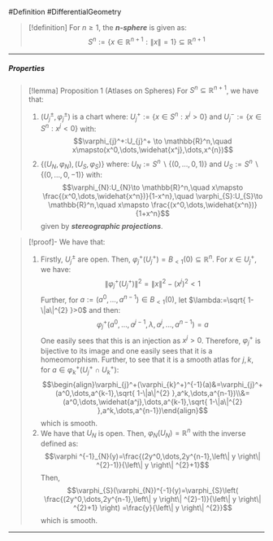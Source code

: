 #Definition #DifferentialGeometry 
>[!definition]
>For $n\geq 1$, the ***$n$-sphere*** is given as: $$S^n:=\{ x\in \mathbb{R}^{n+1}:\|x\|=1 \}\subseteq \mathbb{R}^{n+1}$$
---
##### Properties

> [!lemma] Proposition 1 (Atlases on Spheres)
> For $S^n\subseteq \mathbb{R}^{n+1}$, we have that:
> 1. $(U_{j}^\pm,\varphi_{j}^{\pm})$ is a chart where: $U_{j}^+:=\{ x\in S^n:x^j>0 \}$ and $U_{j}^-:=\{ x\in S^n:x^j<0 \}$ with: $$\varphi_{j}^+:U_{j}^+ \to \mathbb{R}^n,\quad x\mapsto(x^0,\dots,\widehat{x^j},\dots,x^{n})$$
> 2. $\{ (U_{N},\varphi_{N}),(U_{S},\varphi_{S}) \}$ where: $U_{N}:=S^n \backslash\{ (0,\dots,0,1) \}$ and $U_{S}:=S^n \backslash\{ (0,\dots,0,-1) \}$ with: $$\varphi_{N}:U_{N}\to \mathbb{R}^n,\quad x\mapsto \frac{(x^0,\dots,\widehat{x^n})}{1-x^n},\quad \varphi_{S}:U_{S}\to \mathbb{R}^n,\quad x\mapsto \frac{(x^0,\dots,\widehat{x^n})}{1+x^n}$$given by ***stereographic projections***.

> [!proof]-
> We have that:
> 1. Firstly, $U_{j}^\pm$ are open. Then, $\varphi_{j}^+(U_{j}^+)=B_{<1}(0)\subseteq \mathbb{R}^{n}$. For $x\in U_{j}^+$, we have: $$\left\| \varphi_{j}^+(U_{j}^+) \right\| ^{2}=\|x\|^{2}-(x^j)^{2}<1$$ Further, for $a:=(a^0,\dots,a^{n-1})\in B_{<1}(0)$, let $\lambda:=\sqrt{ 1-\|a\|^{2} }>0$ and then: $$\varphi^+_{j}(a^0,\dots,a^{j-1},\lambda,a^j,...,a^{n-1})=a$$
> 	One easily sees that this is an injection as $x^j>0$. Therefore, $\varphi_{j}^+$ is bijective to its image and one easily sees that it is a homeomorphism. Further, to see that it is a smooth atlas for $j,k$, for $a\in\varphi^+_{k}(U_{j}^+\cap U_{k}^+)$:  $$\begin{align}\varphi_{j}^+(\varphi_{k}^+)^{-1}(a)&=\varphi_{j}^+(a^0,\dots,a^{k-1},\sqrt{ 1-\|a\|^{2} },a^k,\dots,a^{n-1})\\&=(a^0,\dots,\widehat{a^j},\dots,a^{k-1},\sqrt{ 1-\|a\|^{2} },a^k,\dots,a^{n-1})\end{align}$$which is smooth.
> 2. We have that $U_{N}$ is open. Then, $\varphi_{N}(U_{N})=\mathbb{R}^n$ with the inverse defined as: $$\varphi ^{-1}_{N}(y)=\frac{(2y^0,\dots,2y^{n-1},\left\| y \right\| ^{2}-1)}{\left\| y \right\| ^{2}+1}$$Then, $$\varphi_{S}(\varphi_{N})^{-1}(y)=\varphi_{S}\left( \frac{(2y^0,\dots,2y^{n-1},\left\| y \right\| ^{2}-1)}{\left\| y \right\| ^{2}+1} \right) =\frac{y}{\left\| y \right\| ^{2}}$$which is smooth.
---
